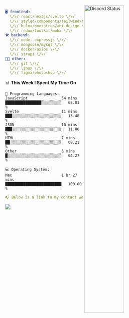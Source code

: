 
<a href="https://discord.com/users/279302975371870218" target="_blank">
    <img width="50%" align="right" alt="Discord Status" src="https://lanyard.cnrad.dev/api/279302975371870218?bg=161B22&borderRadius=5px%205px%200%200&hideTimestamp=true&idleMessage=Just%20chillin%27%20at%20the%20moment&animated=true">
</a>

```yaml
🖥️ frontend: 
  \/\/ react/nextjs/svelte \/\/
  \/\/ styled-components/tailwind/mui/
  \/\/ bulma/bootstrap/ant-design \/\/
  \/\/ redux/toolkit/mobx \/\/
🛠 backend: 
  \/\/ node, expressjs \/\/
  \/\/ mongoose/mysql \/\/
  \/\/ docker/axios \/\/
  \/\/ strapi \/\/
👨‍💻 other: 
  \/\/ git \/\/ 
  \/\/ linux \/\/
  \/\/ figma/photoshop \/\/
```
<!--START_SECTION:waka-->
📊 **This Week I Spent My Time On** 

```text
💬 Programming Languages: 
JavaScript               54 mins             ████████████████░░░░░░░░░   62.01 % 
Svelte                   11 mins             ███░░░░░░░░░░░░░░░░░░░░░░   13.48 % 
JSON                     10 mins             ███░░░░░░░░░░░░░░░░░░░░░░   11.86 % 
HTML                     7 mins              ██░░░░░░░░░░░░░░░░░░░░░░░   08.21 % 
Other                    3 mins              █░░░░░░░░░░░░░░░░░░░░░░░░   04.27 % 

💻 Operating System: 
Mac                      1 hr 27 mins        █████████████████████████   100.00 % 
```


<!--END_SECTION:waka-->
```yaml
📭 Below is a link to my contact website 
```
<a href="https://vk.cc/cg0vfb" target="_black"> <img src="https://img.shields.io/badge/website-161B22?style=for-the-badge&logo=About.me&logoColor=white"></img> <a/>
